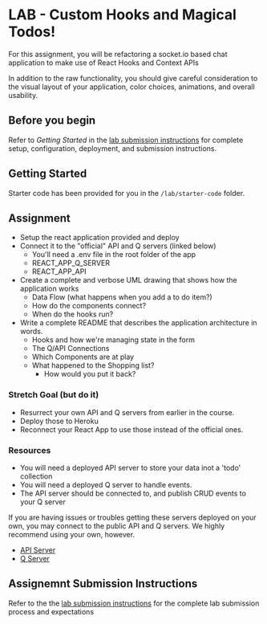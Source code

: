 # LAB - Custom Hooks and Magical Todos!

For this assignment, you will be refactoring a socket.io based chat application to make use of React Hooks and Context APIs

In addition to the raw functionality, you should give careful consideration to the visual layout of your application, color choices, animations, and overall usability.

## Before you begin
Refer to *Getting Started*  in the [lab submission instructions](../../../reference/submission-instructions/labs/README.md) for complete setup, configuration, deployment, and submission instructions.

## Getting Started

Starter code has been provided for you in the `/lab/starter-code` folder. 

## Assignment

* Setup the react application provided and deploy
* Connect it to the "official" API and Q servers (linked below)
  * You'll need a .env file in the root folder of the app
  * REACT_APP_Q_SERVER
  * REACT_APP_API
* Create a complete and verbose UML drawing that shows how the application works
  * Data Flow (what happens when you add a to do item?)
  * How do the components connect?
  * When do the hooks run?
* Write a complete README that describes the application architecture in words.
   * Hooks and how we're managing state in the form
   * The Q/API Connections
   * Which Components are at play
   * What happened to the Shopping list?
     * How would you put it back?

### Stretch Goal (but do it)
* Resurrect your own API and Q servers from earlier in the course.
* Deploy those to Heroku
* Reconnect your React App to use those instead of the official ones.


### Resources

* You will need a deployed API server to store your data inot a 'todo' collection
* You will need a deployed Q server to handle events.
* The API server should be connected to, and publish CRUD events to your Q server

If you are having issues or troubles getting these servers deployed on your own, you may connect to the public API and Q servers. We highly recommend using your own, however.

* [API Server](https://api-js401.herokuapp.com/api/v1)
* [Q Server](https://q-js401.herokuapp.com)

## Assignemnt Submission Instructions
Refer to the the [lab submission instructions](../../../reference/submission-instructions/labs/README.md) for the complete lab submission process and expectations
